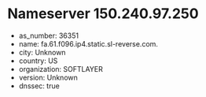 # Nameserver 150.240.97.250

* as_number: 36351
* name: fa.61.f096.ip4.static.sl-reverse.com.
* city: Unknown
* country: US
* organization: SOFTLAYER
* version: Unknown
* dnssec: true
